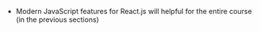 - Modern JavaScript features for React.js will helpful for the entire course
(in the previous sections)